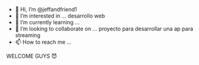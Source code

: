- 👋 Hi, I’m @jeffandfriend1
- 👀 I’m interested in ... desarrollo web
- 🌱 I’m currently learning ...
- 💞️ I’m looking to collaborate on ... proyecto para desarrollar una ap para streaming
- 📫 How to reach me ...

<!---
jeffandfriend1/jeffandfriend1 is a ✨ special ✨ repository because its `README.md` (this file) appears on your GitHub profile.
You can click the Preview link to take a look at your changes.
--->WELCOME GUYS 😈
